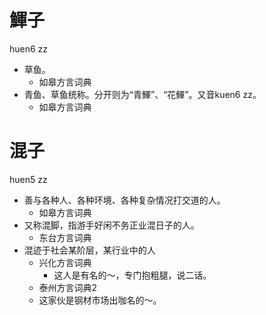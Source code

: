 # 鯶子
huen6 zz
+ 草鱼。
  * 如皋方言词典
+ 青鱼、草鱼统称。分开则为“青鯶”、“花鯶”。又音kuen6 zz。
  * 如皋方言词典

# 混子
huen5 zz
+ 善与各种人、各种环境、各种复杂情况打交道的人。
  * 如皋方言词典
+ 又称混脚，指游手好闲不务正业混日子的人。
  * 东台方言词典
+ 混迹于社会某阶层，某行业中的人
  * 兴化方言词典
    - 这人是有名的～，专门抱粗腿，说二话。
  * 泰州方言词典2
  - 这家伙是钢材市场出咖名的～。
